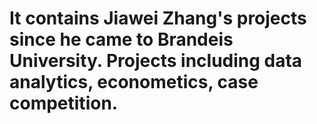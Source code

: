 # It contains Jiawei Zhang's projects since he came to Brandeis University. Projects including data analytics, econometics, case competition.
